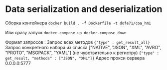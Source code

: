 # Data serialization and deserialization

Сборка контейнера
``
    docker build . -f Dockerfile -t dofe71/coa_hm1
``

Или сразу запуск
``
    docker-compose up
    docker-compose down
``

Формат запросов :
Запрос всех методов
``
{"type" : get_result_all}
``
Запрос конкретного набора из списка ["NATIVE", "JSON", "XML", "AVRO", "PROTO", "MSGPACK", "YAML"] (не чувствительно к регистру)
``
{"type" : get_result, "methods" : ["JSON", "XML"]}
``
Адрес прокси сервера 0.0.0.0:5777

